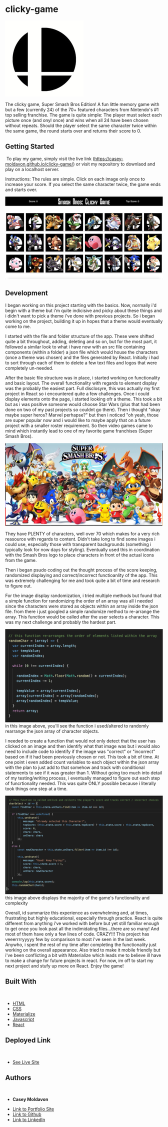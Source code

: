 # clicky-game

![image](./src/components/images/small-logo.jpg)

The clicky game, Super Smash Bros Edition! A fun little memory game with but a few (currently 24) of the 70+ featured characters from Nintendo's #1 top selling franchise. The game is quite simple: The player must select each picture once (and onyl once) and wins when all 24 have been chosen without repeats. Should the player select the same character twice within the same game, the round starts over and returns their score to 0.
​
## Getting Started
​
To play my game, simply visit the live link (https://casey-moldavon.github.io/clicky-game/) or visit my repository to downlaod and play on a localhost server.

Instructions:
The rules are simple. Click on each image only once to increase your score. If you select the same character twice, the game ends and starts over.

![image](./src/components/images/full-game.png)



## Development

I began working on this project starting with the basics. Now, normally i'd begin with a theme but i'm quite indicisive and picky about these things and i didn't want to pick a theme i've done with previous projects. So i began working on the project, building it up in hopes that a theme would eventually come to me.

I started with the file and folder structure of the app. These were shifted quite a bit throughout, adding, deleting and so on, but for the most part, it followed a similar look to what i have now with an src file containing components (within a folder) a json file which would house the characters (once a theme was chosen) and the files generated by React. Initially i had to sort through each of them to delete a few text files and logos that were completely un-needed.

After the basic file structure was in place, i started working on functionality and basic layout. The overall functionality with regards to element display was the probably the easiest part. Full disclosyre, this was actually my first project in React so i encountered quite a few challenges. Once i could display elements onto the page, i started looking ofr a theme. This took a bit but as i was positive someone would choose Star Wars (plus that had been done on two of my past projects so couldnt go there). Then i thought "okay maybe super heros? Marvel perhapse?" but then i noticed "oh yeah, those are super popular now and i would like to maybe apply that on a future project with a smaller roster requirement. So then video games came to mind which instantly lead to one of my favorite game franchises (Super Smash Bros).


![image](./src/components/images/smashbros.png)


They have PLENTY of characters, well over 70 which makes for a very rich reasource with regards to content. Didn't take long to find some images i could use, especially those with transparent backgrounds (something i typically look for now days for styling). Eventually used this in coordination with the Smash Bros logo to place characters in front of the actual icons from the game.

Then i began psudo coding out the thought process of the score keeping, randomized displaying and correct/incorrect functioanlity of the app. This was extremely challenging for me and took quite a bit of time and research to figure out.

For the image display randomization, i tried multiple methods but found that a simple function for randomizing the order of an array was all i needed since the characters were stored as objects within an array inside the json file. from there i just googled a simple randomize method to re-arrange the array. This function would be called after the user selects a character. This was my next challenge and probably the hardest part.

![random display](./src/components/images/code-1.png)
in this image above, you'll see the function i used/altered to randomly rearrange the json array of character objects.


I needed to create a function that would not only detect that the user has clicked on an image and then identify what that image was but i would also need to include code to identify if the image was "correct" or "incorrect" based on if it had been previously chosen or not. This took a bit of time. At one point i even added count variables to each object within the json array with the plan to just add to that somehow and track with conditional statements to see if it was greater than 1. Without going too much into detail of my testing/writing process, i eventually managed to figure out each step of funcrtionality needed. This was quite ONLY possible because i literally took things one step at a time.

![image](./src/components/images/code-2.png)
this image above displays the majority of the game's functionality and complexity


Overall, id summarize this experience as overwhelming and, at times, frustrating but highly educational, especially through practice. React is quite different from anything i've worked with before but yet still familiar enough to get once you look past all the indimidating files...there are so many! And most of them have only a few lines of code. CRAZY!!! This project has veeerrrryyyyy few by comparison to most i've seen in the last week. Anywho, i spent the rest of my time after completing the functionality just working on the overall appearance. Also tried to make it mobile friendly but i've been conflicting a bit with Materialize which leads me to believe ill have to make a change for future projects in react. For now, im off to start my next project and stufy up more on React. Enjoy the game!


## Built With
​
* [HTML](https://developer.mozilla.org/en-US/docs/Web/HTML)
* [CSS](https://developer.mozilla.org/en-US/docs/Web/CSS)
* [Materialize](https://materializecss.com/)
* [Javascript](https://developer.mozilla.org/en-US/docs/Web/JavaScript)
* [React](https://reactjs.org/)
​

## Deployed Link
​
* [See Live Site](https://casey-moldavon.github.io/clicky-game/)
​
​
## Authors
​
* **Casey Moldavon** 
​
- [Link to Portfolio Site](https://casey-moldavon.github.io/updated-portfolio-2/)
- [Link to Github](https://github.com/casey-moldavon/clicky-game)
- [Link to LinkedIn](https://www.linkedin.com/in/casey-moldavon-442a1761/)
​
